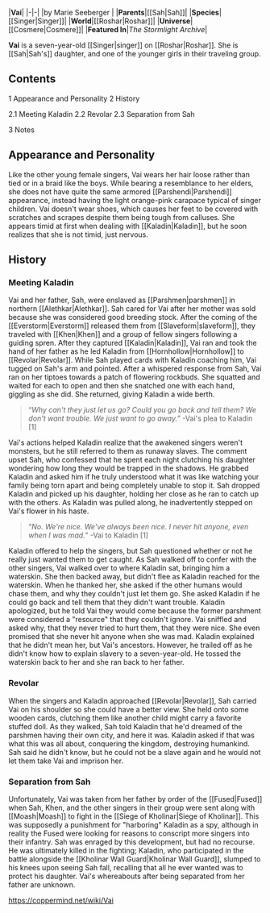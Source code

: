 |**Vai**|
|-|-|
|by  Marie Seeberger |
|**Parents**|[[Sah\|Sah]]|
|**Species**|[[Singer\|Singer]]|
|**World**|[[Roshar\|Roshar]]|
|**Universe**|[[Cosmere\|Cosmere]]|
|**Featured In**|*The Stormlight Archive*|

**Vai** is a seven-year-old [[Singer\|singer]] on [[Roshar\|Roshar]]. She is [[Sah\|Sah's]] daughter, and one of the younger girls in their traveling group.

## Contents

1 Appearance and Personality
2 History

2.1 Meeting Kaladin
2.2 Revolar
2.3 Separation from Sah


3 Notes


## Appearance and Personality
Like the other young female singers, Vai wears her hair loose rather than tied or in a braid like the boys. While bearing a resemblance to her elders, she does not have quite the same armored [[Parshendi\|Parshendi]] appearance, instead having the light orange-pink carapace typical of singer children.
Vai doesn't wear shoes, which causes her feet to be covered with scratches and scrapes despite them being tough from calluses. She appears timid at first when dealing with [[Kaladin\|Kaladin]], but he soon realizes that she is not timid, just nervous.

## History
### Meeting Kaladin
Vai and her father, Sah, were enslaved as [[Parshmen\|parshmen]] in northern [[Alethkar\|Alethkar]]. Sah cared for Vai after her mother was sold because she was considered good breeding stock. After the coming of the [[Everstorm\|Everstorm]] released them from [[Slaveform\|slaveform]], they traveled with [[Khen\|Khen]] and a group of fellow singers following a guiding spren. After they captured [[Kaladin\|Kaladin]], Vai ran and took the hand of her father as he led Kaladin from [[Hornhollow\|Hornhollow]] to [[Revolar\|Revolar]]. While Sah played cards with Kaladin coaching him, Vai tugged on Sah's arm and pointed. After a whispered response from Sah, Vai ran on her tiptoes towards a patch of flowering rockbuds. She squatted and waited for each to open and then she snatched one with each hand, giggling as she did. She returned, giving Kaladin a wide berth.

>“*Why can't they just let us go? Could you go back and tell them? We don't want trouble. We just want to go away.*”
\-Vai's plea to Kaladin [1]

Vai's actions helped Kaladin realize that the awakened singers weren't monsters, but he still referred to them as runaway slaves. The comment upset Sah, who confessed that he spent each night clutching his daughter wondering how long they would be trapped in the shadows. He grabbed Kaladin and asked him if he truly understood what it was like watching your family being torn apart and being completely unable to stop it. Sah dropped Kaladin and picked up his daughter, holding her close as he ran to catch up with the others. As Kaladin was pulled along, he inadvertently stepped on Vai's flower in his haste.

>“*No. We're nice. We've always been nice. I never hit anyone, even when I was mad.*”
\-Vai to Kaladin [1]

Kaladin offered to help the singers, but Sah questioned whether or not he really just wanted them to get caught. As Sah walked off to confer with the other singers, Vai walked over to where Kaladin sat, bringing him a waterskin. She then backed away, but didn't flee as Kaladin reached for the waterskin. When he thanked her, she asked if the other humans would chase them, and why they couldn't just let them go. She asked Kaladin if he could go back and tell them that they didn't want trouble. Kaladin apologized, but he told Vai they would come because the former parshment were considered a "resource" that they couldn't ignore.
Vai sniffled and asked why, that they never tried to hurt them, that they were nice. She even promised that she never hit anyone when she was mad. Kaladin explained that he didn't mean her, but Vai's ancestors. However, he trailed off as he didn't know how to explain slavery to a seven-year-old. He tossed the waterskin back to her and she ran back to her father.

### Revolar
When the singers and Kaladin approached [[Revolar\|Revolar]], Sah carried Vai on his shoulder so she could have a better view. She held onto some wooden cards, clutching them like another child might carry a favorite stuffed doll. As they walked, Sah told Kaladin that he'd dreamed of the parshmen having their own city, and here it was. Kaladin asked if that was what this was all about, conquering the kingdom, destroying humankind. Sah said he didn't know, but he could not be a slave again and he would not let them take Vai and imprison her.

### Separation from Sah
Unfortunately, Vai was taken from her father by order of the [[Fused\|Fused]] when Sah, Khen, and the other singers in their group were sent along with [[Moash\|Moash]] to fight in the [[Siege of Kholinar\|Siege of Kholinar]]. This was supposedly a punishment for "harboring" Kaladin as a spy, although in reality the Fused were looking for reasons to conscript more singers into their infantry. Sah was enraged by this development, but had no recourse. He was ultimately killed in the fighting; Kaladin, who participated in the battle alongside the [[Kholinar Wall Guard\|Kholinar Wall Guard]], slumped to his knees upon seeing Sah fall, recalling that all he ever wanted was to protect his daughter. Vai's whereabouts after being separated from her father are unknown.



https://coppermind.net/wiki/Vai